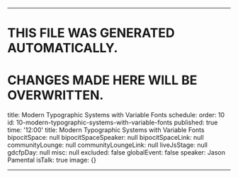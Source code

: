 ----

# THIS FILE WAS GENERATED AUTOMATICALLY.
# CHANGES MADE HERE WILL BE OVERWRITTEN.

title: Modern Typographic Systems with Variable Fonts
schedule:
  order: 10
  id: 10-modern-typographic-systems-with-variable-fonts
  published: true
  time: '12:00'
  title: Modern Typographic Systems with Variable Fonts
  bipocitSpace: null
  bipocitSpaceSpeaker: null
  bipocitSpaceLink: null
  communityLounge: null
  communityLoungeLink: null
  liveJsStage: null
  gdcfpDay: null
  misc: null
  excluded: false
  globalEvent: false
  speaker: Jason Pamental
  isTalk: true
  image: {}

----

